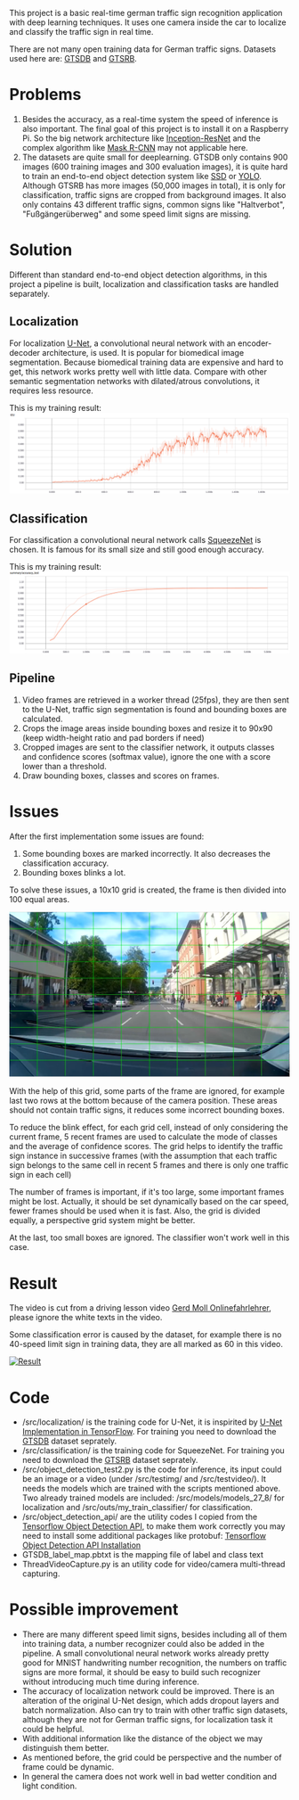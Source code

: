 This project is a basic real-time german traffic sign recognition application with deep learning techniques. It uses one camera inside the car to localize and classify the traffic sign in real time.

There are not many open training data for German traffic signs. Datasets used here are: [GTSDB](http://benchmark.ini.rub.de/?section=gtsdb&subsection=dataset) and [GTSRB](http://benchmark.ini.rub.de/?section=gtsrb&subsection=dataset).

# Problems

1. Besides the accuracy, as a real-time system the speed of inference is also important. The final goal of this project is to install it on a Raspberry Pi. So the big network architecture like [Inception-ResNet](https://arxiv.org/abs/1602.07261) and the complex algorithm like [Mask R-CNN](https://arxiv.org/abs/1703.06870) may not applicable here.
2. The datasets are quite small for deeplearning. GTSDB only contains 900 images (600 training images and 300 evaluation images), it is quite hard to train an end-to-end object detection system like [SSD](https://arxiv.org/abs/1512.02325) or [YOLO](https://arxiv.org/abs/1612.08242). Although GTSRB has more images (50,000 images in total), it is only for classification, traffic signs are cropped from background images. It also only contains 43 different traffic signs, common signs like "Haltverbot", "Fußgängerüberweg" and some speed limit signs are missing.

# Solution

Different than standard end-to-end object detection algorithms, in this project a pipeline is built, localization and classification tasks are handled separately.

## Localization
For localization [U-Net](https://arxiv.org/abs/1505.04597), a convolutional neural network with an encoder-decoder architecture, is used. It is popular for biomedical image segmentation. Because biomedical training data are expensive and hard to get, this network works pretty well with little data. Compare with other semantic segmentation networks with dilated/atrous convolutions, it requires less resource.

This is my training result:
![localization](https://raw.githubusercontent.com/helloyide/real-time-German-traffic-sign-recognition/master/img/localization.png)

## Classification
For classification a convolutional neural network calls [SqueezeNet](https://arxiv.org/abs/1602.07360) is chosen. It is famous for its small size and still good enough accuracy.

This is my training result:
![classification](https://raw.githubusercontent.com/helloyide/real-time-German-traffic-sign-recognition/master/img/classification.png)

## Pipeline
1. Video frames are retrieved in a worker thread (25fps), they are then sent to the U-Net, traffic sign segmentation is found and bounding boxes are calculated.  
2. Crops the image areas inside bounding boxes and resize it to 90x90 (keep width-height ratio and pad borders if need) 
3. Cropped images are sent to the classifier network, it outputs classes and confidence scores (softmax value), ignore the one with a score lower than a threshold. 
4. Draw bounding boxes, classes and scores on frames.

# Issues
After the first implementation some issues are found:

1. Some bounding boxes are marked incorrectly. It also decreases the classification accuracy.
2. Bounding boxes blinks a lot.

To solve these issues, a 10x10 grid is created, the frame is then divided into 100 equal areas.

![grid](https://raw.githubusercontent.com/helloyide/real-time-German-traffic-sign-recognition/master/img/grid.png)

With the help of this grid, some parts of the frame are ignored, for example last two rows at the bottom because of the camera position. These areas should not contain traffic signs, it reduces some incorrect bounding boxes.  

To reduce the blink effect, for each grid cell, instead of only considering the current frame, 5 recent frames are used to calculate the mode of classes and the average of confidence scores.
The grid helps to identify the traffic sign instance in successive frames (with the assumption that each traffic sign belongs to the same cell in recent 5 frames and there is only one traffic sign in each cell)
  
The number of frames is important, if it's too large, some important frames might be lost. Actually, it should be set dynamically based on the car speed, fewer frames should be used when it is fast.
Also, the grid is divided equally, a perspective grid system might be better.

At the last, too small boxes are ignored. The classifier won't work well in this case.

# Result
The video is cut from a driving lesson video [Gerd Moll Onlinefahrlehrer](https://www.youtube.com/user/herrgerdmoll), please ignore the white texts in the video.

Some classification error is caused by the dataset, for example there is no 40-speed limit sign in training data, they are all marked as 60 in this video.

[![Result](https://img.youtube.com/vi/LTip7v4DuuI/0.jpg)](https://youtu.be/LTip7v4DuuI)

# Code
* /src/localization/ is the training code for U-Net, it is inspirited by [U-Net Implementation in TensorFlow](https://github.com/kkweon/UNet-in-Tensorflow). For training you need to download the [GTSDB](http://benchmark.ini.rub.de/?section=gtsdb&subsection=dataset) dataset seprately.
* /src/classification/ is the training code for SqueezeNet. For training you need to download the [GTSRB](http://benchmark.ini.rub.de/?section=gtsrb&subsection=dataset) dataset seprately.
* /src/object_detection_test2.py is the code for inference, its input could be an image or a video (under /src/testimg/ and /src/testvideo/). It needs the models which are trained with the scripts mentioned above. Two already trained models are included: /src/models/models_27_8/ for localization and /src/outs/my_train_classifier/ for classification.
* /src/object_detection_api/ are the utility codes I copied from the [Tensorflow Object Detection API](https://github.com/tensorflow/models/tree/master/research/object_detection), to make them work correctly you may need to install some additional packages like protobuf: [Tensorflow Object Detection API Installation](https://github.com/tensorflow/models/blob/master/research/object_detection/g3doc/installation.md)
* GTSDB_label_map.pbtxt is the mapping file of label and class text
* ThreadVideoCapture.py is an utility code for video/camera multi-thread capturing.


# Possible improvement
* There are many different speed limit signs, besides including all of them into training data, a number recognizer could also be added in the pipeline. A small convolutional neural network works already pretty good for MNIST handwriting number recognition, the numbers on traffic signs are more formal, it should be easy to build such recognizer without introducing much time during inference. 
* The accuracy of localization network could be improved. There is an alteration of the original U-Net design, which adds dropout layers and batch normalization. Also can try to train with other traffic sign datasets, although they are not for German traffic signs, for localization task it could be helpful.
* With additional information like the distance of the object we may distinguish them better.
* As mentioned before, the grid could be perspective and the number of frame could be dynamic.
* In general the camera does not work well in bad wetter condition and light condition.
